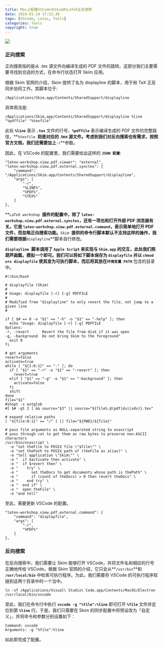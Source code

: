 ```yaml
---
title: Mac上配置VSCode与Skim的LaTeX正反跳转
date: 2019-01-24 17:52:39
tags: [VSCode, Latex, Tools]
categories: Tools
copyright: true
---
```


![](http://cdn.hkkhuang.cn/20190122144745.png)

### 正向搜索
正向搜索指的是从 .tex 源文件向编译生成的 PDF 文件的跳转。这部分我们主要需要寻找到合适的方式，在命令行状态打开 Skim 应用。

根据 Skim 官网的介绍，Skim 提供了名为 displayline 的脚本，用于和 TeX 正反同步协同工作。其脚本位于:

```
/Applications/Skim.app/Contents/SharedSupport/displayline
```

<!--more-->

具体用法是:

```
/Applications/Skim.app/Contents/SharedSupport/displayline %line "%pdffile" "%texfile"
```

此处 **`%line`** 表示 **`.tex`** 文件的行号，**`%pdffile`** 表示编译生成的 PDF 文件的完整路径，**`%texfile `**则是对应的 .tex 源文件。考虑到我们对反向搜索也有需求，按照官方文档，我们还需要加上**` -r `**参数。

因此，在 VSCode 的配置里，我们需要给出这样的 **`JSON 配置`**:

```
"latex-workshop.view.pdf.viewer": "external",
"latex-workshop.view.pdf.external.synctex": {
    "command": "/Applications/Skim.app/Contents/SharedSupport/displayline",
    "args": [
        "-r",
        "%LINE%",
        "%PDF%",
        "%TEX%"
    ]
},
```

**`LaTeX workshop `**插件的配置中，除了 **`latex-workshop.view.pdf.external.synctex`**，还有一项也和打开外部 PDF 浏览器有关。它是 **`latex-workshop.view.pdf.external.command`**，表示简单地打开 PDF 文件，而忽略正向搜索功能。**`Skim `**提供的命令行脚本默认不支持这样的操作，我们需要根据**` displayline `**脚本自行修改。

**`displayline `**脚本调用了 **`Apple Script`** 来实现与 **`Skim.app`** 的交互，此处我们照葫芦画瓢，模拟一个即可。我们可以将如下脚本保存为 **`displayfile`** 并以 **`chmod u+x displayfile`** 使其变为可执行脚本，而后将其放在**`环境变量 PATH`** 包含的目录中。

```
#!/bin/bash

# displayfile (Skim)
#
# Usage: displayfile [-r] [-g] PDFFILE
#
# Modified from "displayline" to only revert the file, not jump to a given line
#

if [ $# == 0 -o "$1" == "-h" -o "$1" == "-help" ]; then
  echo "Usage: displayfile [-r] [-g] PDFFILE
Options:
-r, -revert      Revert the file from disk if it was open
-g, -background  Do not bring Skim to the foreground"
  exit 0
fi

# get arguments
revert=false
activate=true
while [ "${1:0:1}" == "-" ]; do
  if [ "$1" == "-r" -o "$1" == "-revert" ]; then
    revert=true
  elif [ "$1" == "-g" -o "$1" == "-background" ]; then
    activate=false
  fi
  shift
done
file="$1"
#shopt -s extglob
#[ $# -gt 2 ] && source="$3" || source="${file%.@(pdf|dvi|xdv)}.tex"

# expand relative paths
[ "${file:0:1}" == "/" ] || file="${PWD}/${file}"

# pass file arguments as NULL-separated string to osascript
# pass through cat to get them as raw bytes to preserve non-ASCII characters
/usr/bin/osascript \
  -e "set theFile to POSIX file \"$file\"" \
  -e "set thePath to POSIX path of (theFile as alias)" \
  -e "tell application \"Skim\"" \
  -e "  if $activate then activate" \
  -e "  if $revert then" \
  -e "    try" \
  -e "      set theDocs to get documents whose path is thePath" \
  -e "      if (count of theDocs) > 0 then revert theDocs" \
  -e "    end try" \
  -e "  end if" \
  -e "  open theFile" \
  -e "end tell"
```

至此，需要更新 VSCode 的配置。

```
"latex-workshop.view.pdf.external.command": {
    "command": "displayfile",
    "args": [
        "-r",
        "%PDF%"
    ]
},
```

### 反向搜索

在反向搜索中，我们需要让 Skim 能够打开 VSCode，并将文件名和相应的行号正确地传给 VSCode。根据 Skim 官网的介绍，它只会从**` /usr/bin `**和 **`/usr/local/bin`** 中检索可执行程序。为此，我们需要将 VSCode 的可执行程序软链到这两个目录中的一个当中。

```
ln -sf /Applications/Visual\ Studio\ Code.app/Contents/MacOS/Electron /usr/local/bin/vscode
```

至此，我们在命令行中执行 **`vscode -g "%file":%line`** 即可打开 **`%file`** 文件并定位到第 **`%line`** 行。于是，我们只需要在 Skim 的同步配置中将预设改为「自定义」，并将命令和参数分别设置如下：

```
Command: vscode
Arguments: -g "%file":%line
```

如此即完成了配置。
